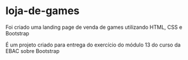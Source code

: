 # loja-de-games
Foi criado uma landing page de venda de games utilizando HTML, CSS e Bootstrap
<p>É um projeto criado para entrega do exercício do módulo 13 do curso da EBAC sobre Bootstrap</p>
